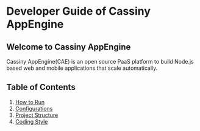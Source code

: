 # Developer Guide of Cassiny AppEngine

## Welcome to Cassiny AppEngine
Cassiny AppEngine(CAE) is an open source PaaS platform to build Node.js based
web and mobile applications that scale automatically.

## Table of Contents
1. [How to Run](./how-to-run.md)
1. [Configurations](./configuratns.md)
1. [Project Structure](./project-structure.md)
1. [Coding Style](./coding-style.md)
